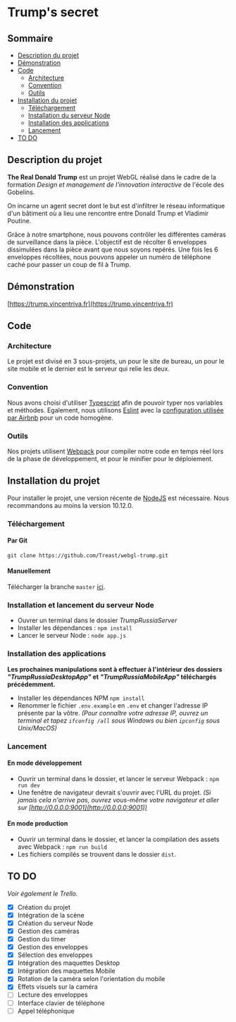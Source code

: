 # Trump's secret

## Sommaire
- [Description du projet](#description-du-projet)
- [Démonstration](#démonstration)
- [Code](#code)
    - [Architecture](#architecture)
    - [Convention](#convention)
    - [Outils](#outils)
- [Installation du projet](#installation-du-projet)
    - [Téléchargement](#téléchargement)
    - [Installation du serveur Node](#installation-et-lancement-du-serveur-node)
    - [Installation des applications](#installation-des-applications)
    - [Lancement](#lancement)
- [TO DO](#to-do)

## Description du projet
**The Real Donald Trump** est un projet WebGL réalisé dans le cadre de la formation *Design et management de l'innovation interactive* de l'école des Gobelins.

On incarne un agent secret dont le but est d'infiltrer le réseau informatique d'un bâtiment où a lieu une rencontre entre Donald Trump et Vladimir Poutine.

Grâce à notre smartphone, nous pouvons contrôler les différentes caméras de surveillance dans la pièce. L'objectif est de récolter 6 enveloppes dissimulées dans la pièce avant que nous soyons repérés. Une fois les 6 enveloppes récoltées, nous pouvons appeler un numéro de téléphone caché pour passer un coup de fil à Trump.

## Démonstration
[https://trump.vincentriva.fr](https://trump.vincentriva.fr)

## Code

### Architecture
Le projet est divisé en 3 sous-projets, un pour le site de bureau, un pour le site mobile et le dernier est le serveur qui relie les deux.

### Convention
Nous avons choisi d'utiliser [Typescript](https://www.typescriptlang.org/) afin de pouvoir typer nos variables et méthodes. Egalement, nous utilisons [Eslint](https://eslint.org/) avec la [configuration utilisée par Airbnb](https://github.com/airbnb/javascript) pour un code homogène.

### Outils
Nos projets utilisent [Webpack](https://webpack.js.org/) pour compiler notre code en temps réel lors de la phase de développement, et pour le minifier pour le déploiement.

## Installation du projet

Pour installer le projet, une version récente de [NodeJS](https://nodejs.org/en/) est nécessaire. Nous recommandons au moins la version 10.12.0.

### Téléchargement
#### Par Git

```
git clone https://github.com/Treast/webgl-trump.git
```

#### Manuellement
Télécharger la branche `master` [ici](https://github.com/Treast/webgl-trump/archive/master.zip).

### Installation et lancement du serveur Node
- Ouvrer un terminal dans le dossier *TrumpRussiaServer*
- Installer les dépendances : 
`npm install`
- Lancer le serveur Node :
`node app.js`


### Installation des applications
**Les prochaines manipulations sont à effectuer à l'intérieur des dossiers *"TrumpRussiaDesktopApp"* et *"TrumpRussiaMobileApp"* téléchargés précédemment.**

- Installer les dépendances NPM
`npm install`
- Renommer le fichier `.env.example` en `.env` et changer l'adresse IP présente par la vôtre. *(Pour connaître votre adresse IP, ouvrez un terminal et tapez `ifconfig /all` sous Windows ou bien `ipconfig` sous Unix/MacOS)*

### Lancement
#### En mode développement
- Ouvrir un terminal dans le dossier, et lancer le serveur Webpack :
`npm run dev`
- Une fenêtre de navigateur devrait s'ouvrir avec l'URL du projet. *(Si jamais cela n'arrive pas, ouvrez vous-même votre navigateur et aller sur [http://0.0.0.0:9001](http://0.0.0.0:9001))*
#### En mode production
- Ouvrir un terminal dans le dossier, et lancer la compilation des assets avec Webpack :
`npm run build`
- Les fichiers compilés se trouvent dans le dossier `dist`.


## TO DO
*Voir également le Trello.*

 - [x] Création du projet
 - [x] Intégration de la scène
 - [x] Création du serveur Node
 - [x] Gestion des caméras
 - [x] Gestion du timer
 - [x] Gestion des enveloppes
 - [x] Sélection des enveloppes
 - [x] Intégration des maquettes Desktop
 - [x] Intégration des maquettes Mobile
 - [x] Rotation de la caméra selon l'orientation du mobile
 - [x] Effets visuels sur la caméra
 - [ ] Lecture des enveloppes
 - [ ] Interface clavier de téléphone
 - [ ] Appel téléphonique
